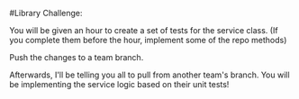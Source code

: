 #Library Challenge: 

You will be given an hour to create a set of tests for the service class. 
(If you complete them before the hour, implement some of the repo methods)

Push the changes to a team branch.

Afterwards, I'll be telling you all to pull from another team's branch.
You will be implementing the service logic based on their unit tests!